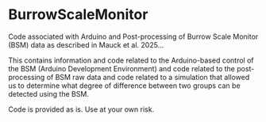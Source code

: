 # BurrowScaleMonitor
Code associated with Arduino and Post-processing of Burrow Scale Monitor (BSM) data as described in Mauck et al. 2025...

This contains information and code related to the Arduino-based control of the BSM (Arduino Development Environment) and code related to the post-processing of BSM raw data and code related to a simulation that allowed us to determine what degree of difference between two groups can be detected using the BSM.

Code is provided as is. Use at your own risk.
